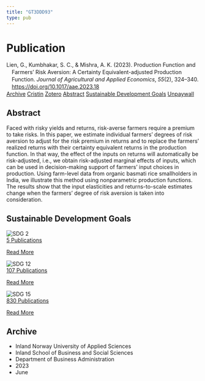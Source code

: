 ```yaml
---
title: "GT3DDD93"
type: pub
---
```

<h1>Publication</h1>
<article id="csl-bib-container-GT3DDD93" class="csl-bib-container">
  <div class="csl-bib-body" style="line-height: 1.35; padding-left: 1em; text-indent:-1em;">
  <div class="csl-entry">Lien, G., Kumbhakar, S. C., &amp; Mishra, A. K. (2023). Production Function and Farmers&#x2019; Risk Aversion: A Certainty Equivalent-adjusted Production Function. <i>Journal of Agricultural and Applied Economics</i>, <i>55</i>(2), 324&#x2013;340. <a href="https://doi.org/10.1017/aae.2023.18">https://doi.org/10.1017/aae.2023.18</a></div>
</div>
  <div class="csl-bib-buttons">
    <a href="#taxonomy-article-GT3DDD93" class="csl-bib-button">Archive</a>
    <a href="https://app.cristin.no/results/show.jsf?id=2159760" alt="Cristin URL" class="csl-bib-button">Cristin</a>
    <a href="http://zotero.org/groups/5402882/items/GT3DDD93" alt="Zotero URL" class="csl-bib-button">Zotero</a>
    <a href="#abstract-article-GT3DDD93" class="csl-bib-button">Abstract</a>
    <a href="#sdg-article-GT3DDD93" class="csl-bib-button">Sustainable Development Goals</a>
    <a href="https://doi.org/10.1017/aae.2023.18" class="csl-bib-button">Unpaywall</a>
  </div>
  <div id="csl-bib-meta-container-GT3DDD93"></div>
</article>
<div id="csl-bib-meta-GT3DDD93" class="csl-bib-meta">
  <article id="abstract-article-GT3DDD93" class="abstract-article">
    <h1>Abstract</h1>
    Faced with risky yields and returns, risk-averse farmers require a premium to take risks. In this paper, we estimate individual farmers’ degrees of risk aversion to adjust for the risk premium in returns and to replace the farmers’ realized returns with their certainty equivalent returns in the production function. In that way, the effect of the inputs on returns will automatically be risk-adjusted, i.e., we obtain risk-adjusted marginal effects of inputs, which can be used in decision-making support of farmers’ input choices in production. Using farm-level data from organic basmati rice smallholders in India, we illustrate this method using nonparametric production functions. The results show that the input elasticities and returns-to-scale estimates change when the farmers’ degree of risk aversion is taken into consideration.
  </article>
  <article id="sdg-article-GT3DDD93" class="sdg-article">
    <h1>Sustainable Development Goals</h1>
    <div class="sdg-container"><div id="sdg2" class="sdg"> <img src="{{< params subfolder >}}images/sdg/sdg02_en.png" class="image" alt="SDG 2"> <div class="sdg-overlay"> <a href="{{< params subfolder >}}en/archive/?sdg=2#archive" class="sdg-publication-count"><span>5</span> Publications</a> <p><a href="https://sdgs.un.org/goals/goal2" class="sdg-read-more">Read More</a></p> </div> </div> <div id="sdg12" class="sdg"> <img src="{{< params subfolder >}}images/sdg/sdg12_en.png" class="image" alt="SDG 12"> <div class="sdg-overlay"> <a href="{{< params subfolder >}}en/archive/?sdg=12#archive" class="sdg-publication-count"><span>107</span> Publications</a> <p><a href="https://sdgs.un.org/goals/goal12" class="sdg-read-more">Read More</a></p> </div> </div> <div id="sdg15" class="sdg"> <img src="{{< params subfolder >}}images/sdg/sdg15_en.png" class="image" alt="SDG 15"> <div class="sdg-overlay"> <a href="{{< params subfolder >}}en/archive/?sdg=15#archive" class="sdg-publication-count"><span>830</span> Publications</a> <p><a href="https://sdgs.un.org/goals/goal15" class="sdg-read-more">Read More</a></p> </div> </div></div>
  </article>
  <article id="taxonomy-article-GT3DDD93" class="taxonomy-article">
    <h1>Archive</h1>
    <ul>
      <li>Inland Norway University of Applied Sciences</li>
      <li>Inland School of Business and Social Sciences</li>
      <li>Department of Business Administration</li>
      <li>2023</li>
      <li>June</li>
    </ul>
  </article>
</div>
